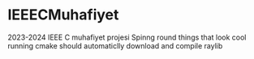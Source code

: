 # IEEECMuhafiyet
2023-2024 IEEE C muhafiyet projesi
Spinng round things that look cool
running cmake should automaticlly download and compile raylib
